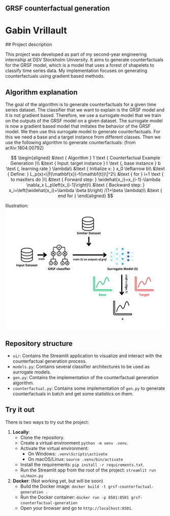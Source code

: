 ## GRSF counterfactual generation

# Gabin Vrillault

## Project description

This project was developed as part of my second-year engineering internship at DSV Stockholm University. It aims to generate counterfactuals for the GRSF model, which is a model that uses a forest of shapelets to classify time series data. My implementation focuses on generating counterfactuals using gradient based methods. 

## Algorithm explanation

The goal of the algorithm is to generate counterfactuals for a given time series dataset. The classifier that we want to explain is the GRSF model and it is not gradient based. Therefore, we use a surrogate model that we train on the outputs of the GRSF model on a given dataset. The surrogate model is now a gradient based model that imitates the behavior of the GRSF model. We then use this surrogate model to generate counterfactuals. For this we need a base and a target instance from different classes.
Then we use the following algorithm to generate counterfactuals:
(from arXiv:1804.00792)

$$
\begin{aligned}
&\text { Algorithm } 1 \text { Counterfactual Example Generation }\\
&\text { Input: target instance } t \text {, base instance } b \text {, learning rate } \lambda\\
&\text { Initialize x: } x_0 \leftarrow b\\
&\text { Define: } L_p(x)=\|f(\mathbf{x})-f(\mathbf{t})\|^2\\
&\text { for } i=1 \text { to maxIters do }\\
&\text { Forward step: } \widehat{x_i}=x_{i-1}-\lambda \nabla_x L_p\left(x_{i-1}\right)\\
&\text { Backward step: } x_i=\left(\widehat{x_i}+\lambda \beta b\right) /(1+\beta \lambda)\\
&\text { end for }
\end{aligned}
$$


Illustration:
![Counterfactuals Generation](./static/algorithm.png)


## Repository structure
- `ui/`: Contains the Streamlit application to visualize and interact with the counterfactual generation process.
- `models.py`: Contains several classifier architectures to be used as surrogate models.
- `gen.py`: Contains the implementation of the counterfactual generation algorithm.
- `counterfactual.py`: Contains some implementation of `gen.py` to generate counterfactuals in batch and get some statistics on them.


## Try it out
There is two ways to try out the project:
1. **Locally**: 
   - Clone the repository.
   - Create a virtual environment `python -m venv .venv`.
    - Activate the virtual environment:
      - On Windows: `.venv\Scripts\activate`
      - On macOS/Linux: `source .venv/bin/activate`
    - Install the requirements: `pip install -r requirements.txt`.
    - Run the Streamlit app from the root of the project: `streamlit run ui/main.py`
2. **Docker**:
(Not working yet, but will be soon)
   - Build the Docker image: `docker build -t grsf-counterfactual-generation .`
   - Run the Docker container: `docker run -p 8501:8501 grsf-counterfactual-generation`
   - Open your browser and go to `http://localhost:8501`.

